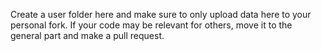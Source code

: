Create a user folder here and make sure to only upload data here to your personal fork.
If your code may be relevant for others, move it to the general part and make a pull request.